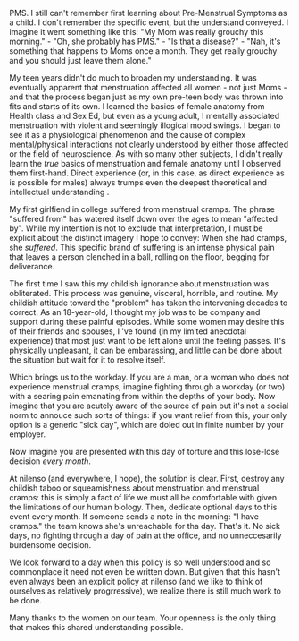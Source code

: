 PMS. I still can't remember first learning about Pre-Menstrual Symptoms as a child. I don't remember the specific event, but the understand conveyed. I imagine it went something like this: "My Mom was really grouchy this morning." - "Oh, she probably has PMS." - "Is that a disease?" - "Nah, it's something that happens to Moms once a month. They get really grouchy and you should just leave them alone."

My teen years didn't do much to broaden my understanding. It was eventually apparent that menstruation affected all women - not just Moms - and that the process began just as my own pre-teen body was thrown into fits and starts of its own. I learned the basics of female anatomy from Health class and Sex Ed, but even as a young adult, I mentally associated menstruation with violent and seemingly illogical mood swings. I began to see it as a physiological phenomenon and the cause of complex mental/physical interactions not clearly understood by either those affected or the field of neuroscience. As with so many other subjects, I didn't really learn the *true* basics of menstruation and female anatomy until I observed them first-hand. Direct experience (or, in this case, as direct experience as is possible for males) always trumps even the deepest theoretical and intellectual understanding .

My first girlfiend in college suffered from menstrual cramps. The phrase "suffered from" has watered itself down over the ages to mean "affected by". While my intention is not to exclude that interpretation, I must be explicit about the distinct imagery I hope to convey: When she had cramps, she *suffered*. This specific brand of suffering is an intense physical pain that leaves a person clenched in a ball, rolling on the floor, begging for deliverance.

The first time I saw this my childish ignorance about menstruation was obliterated. This process was genuine, visceral, horrible, and routine. My childish attitude toward the "problem" has taken the intervening decades to correct. As an 18-year-old, I thought my job was to be company and support during these painful episodes. While some women may desire this of their friends and spouses, I 've found (in my limited anecdotal experience) that most just want to be left alone until the feeling passes. It's physically unpleasant, it can be embarassing, and little can be done about the situation but wait for it to resolve itself.

Which brings us to the workday. If you are a man, or a woman who does not experience menstrual cramps, imagine fighting through a workday (or two) with a searing pain emanating from within the depths of your body. Now imagine that you are acutely aware of the source of pain but it's not a social norm to annouce such sorts of things: if you want relief from this, your only option is a generic "sick day", which are doled out in finite number by your employer.

Now imagine you are presented with this day of torture and this lose-lose decision *every month*.

At nilenso (and everywhere, I hope), the solution is clear. First, destroy any childish taboo or squeamishness about menstruation and menstrual cramps: this is simply a fact of life we must all be comfortable with given the limitations of our human biology. Then, dedicate optional days to this event every month. If someone sends a note in the morning: "I have cramps." the team knows she's unreachable for tha day. That's it. No sick days, no fighting through a day of pain at the office, and no unneccesarily burdensome decision.

We look forward to a day when this policy is so well understood and so commonplace it need not even be written down. But given that this hasn't even always been an explicit policy at nilenso (and we like to think of ourselves as relatively progrressive), we realize there is still much work to be done.

Many thanks to the women on our team. Your openness is the only thing that makes this shared understanding possible.
